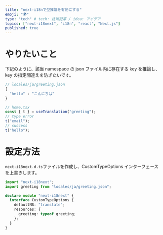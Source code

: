 ```yaml
---
title: "next-i18nで型推論を有効にする"
emoji: "🌍"
type: "tech" # tech: 技術記事 / idea: アイデア
topics: ["next-i18next", "i18n", "react", "Next.js"]
published: true
---
```


# やりたいこと

下記のように、該当 namespace の json ファイル内に存在する key を推論し、key の指定間違えを防ぎたいです。

```ts
// locales/ja/greeting.json
{
  "hello" : "こんにちは"
}

// home.tsx
const { t } = useTranslation("greeting");
// type error
t("email");
// success
t("hello");
```

# 設定方法

`next-i18next.d.ts`ファイルを作成し、CustomTypeOptions インターフェースを上書きします。

```ts
import "next-i18next";
import greeting from "locales/ja/greeting.json";

declare module "next-i18next" {
  interface CustomTypeOptions {
    defaultNS: "translate";
    resources: {
      greeting: typeof greeting;
    };
  }
}
```
